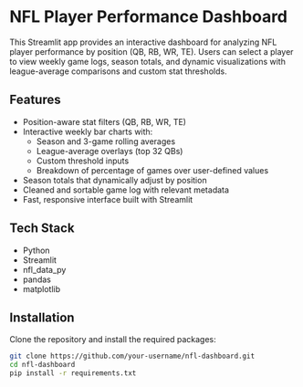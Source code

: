 # NFL Player Performance Dashboard

This Streamlit app provides an interactive dashboard for analyzing NFL player performance by position (QB, RB, WR, TE). Users can select a player to view weekly game logs, season totals, and dynamic visualizations with league-average comparisons and custom stat thresholds.

## Features

- Position-aware stat filters (QB, RB, WR, TE)
- Interactive weekly bar charts with:
  - Season and 3-game rolling averages
  - League-average overlays (top 32 QBs)
  - Custom threshold inputs
  - Breakdown of percentage of games over user-defined values
- Season totals that dynamically adjust by position
- Cleaned and sortable game log with relevant metadata
- Fast, responsive interface built with Streamlit

## Tech Stack

- Python
- Streamlit
- nfl_data_py
- pandas
- matplotlib

## Installation

Clone the repository and install the required packages:

```bash
git clone https://github.com/your-username/nfl-dashboard.git
cd nfl-dashboard
pip install -r requirements.txt
